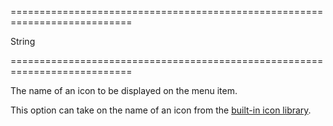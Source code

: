 <!--**
/*-------------------------------------------
    Auto-generated file. Do not modify.
-------------------------------------------

**-->
===========================================================================
<!--type-->String<!--/type-->
===========================================================================

<!--shortDescription-->
The name of an icon to be displayed on the menu item.
<!--/shortDescription-->

<!--fullDescription-->
This option can take on the name of an icon from the [built-in icon library](/Documentation/Guide/Themes/Icon_Library/).
<!--/fullDescription-->